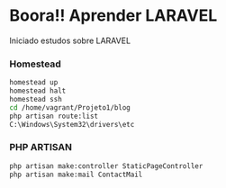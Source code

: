 # Boora!! Aprender LARAVEL

Iniciado estudos sobre LARAVEL

### Homestead

```sh
homestead up
homestead halt
homestead ssh
cd /home/vagrant/Projeto1/blog
php artisan route:list
C:\Windows\System32\drivers\etc
```

### PHP ARTISAN
```sh
php artisan make:controller StaticPageController
php artisan make:mail ContactMail
```
